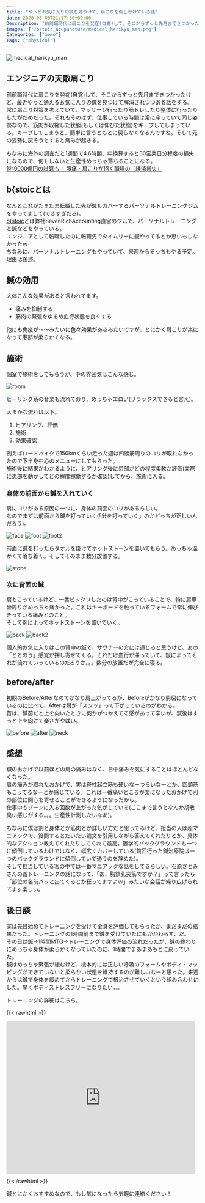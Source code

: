 ```yaml
---
title: "やっとお気に入りの鍼を見つけて、肩こりを倒しかけている話"
date: 2020-08-06T21:17:30+09:00
Description: "前前職時代に肩こりを発症(自覚)して、そこからずっと先月まできつかったけど、最近やっと通えるお気に入りの鍼を見つけて解消されつつある話をする"
images: ["/bstoic_acupuncture/medical_harikyu_man.png"]
Categories: ["memo"]
Tags: ["physical"]
---
```


![medical_harikyu_man](/bstoic_acupuncture/medical_harikyu_man.png)

## エンジニアの天敵肩こり
前前職時代に肩こりを発症(自覚)して、そこからずっと先月まできつかったけど、最近やっと通えるお気に入りの鍼を見つけて解消されつつある話をする。  
常に肩こり対策を考えていて、マッサージ行ったり筋トレしたり整体に行ったりしたがだめだった。それもそのはず、仕事している時間は常に座っていて同じ姿勢なので、筋肉が収縮した状態(もしくは伸びた状態)をキープしてしまっている。キープしてしまうと、簡単に言うともとに戻らなくなるんですね。そして元の姿勢に戻そうとすると痛みが起きる。  

ちなみに海外の調査だと1週間で4.6時間、年換算すると30営業日分程度の損失になるので、何もしないと生産性めっちゃ落ちることになる。  
[1兆9000億円の試算も！ 腰痛・肩こりが招く職場の「経済損失」](https://gooday.nikkei.co.jp/atcl/report/14/091100031/112200591/)

## b{stoicとは
なんとこれがたまたま転職した先が鍼もカバーするパーソナルトレーニングジムをやってまして(できすぎだろ)。  
[b{stoic](https://b-stoic.com/)とは弊社SevenRichAccounting直営のジムで、パーソナルトレーニングと鍼などをやっている。  
エンジニアとして転職したのに転職先でタイムリーに鍼やってるとか思いもしなかったｗ  
ちなみに、パーソナルトレーニングもやっていて、来週からそっちもやる予定。理由は後述。

## 鍼の効用
大体こんな効果があると言われてます。
- 痛みを抑制する
- 筋肉の緊張をゆるめ血行状態を良くする

他にも免疫が〜〜みたいに色々効果があるみたいですが、とにかく肩こりが楽になって患部が柔らかくなる。  

## 施術
個室で施術をしてもらうが、中の雰囲気はこんな感じ。  

![room](/bstoic_acupuncture/room.jpg)

ヒーリング系の音楽も流れており、めっちゃエロい(リラックスできると言え)。  

大まかな流れは以下。
1. ヒアリング、評価
2. 施術
3. 効果確認

例えばロードバイクで150kmくらい走った週は四頭筋周りのコリが取れなかったので下半身中心のメニューにしてもらった。  
施術後に結果がわかるように、ヒアリング後に患部がどの程度柔軟か評価(実際に患部を動かしてどの程度稼働するか確認)してから、施術に入る。  

### 身体の前面から鍼を入れていく
肩にコリがある原因の一つに、身体の前面のコリがあるらしい。  
なのでまずは前面から鍼を打っていく(「針を打っていく」のかどっちが正しいんだろう)。

![face](/bstoic_acupuncture/face.jpg)
![foot](/bstoic_acupuncture/foot.jpg)
![foot2](/bstoic_acupuncture/foot2.jpg)

前面に鍼を打ったらタオルを掛けてホットストーンを置いてもらう。めっちゃ温かくて落ち着く。そしてそのまま数分放置する。  

![stone](/bstoic_acupuncture/stone.jpg)

### 次に背面の鍼
肩もこっているけど、一番ビックリしたのは背中がこっていることで、特に肩甲骨周りがめっちゃ痛かった。これはキーボードを触っているフォームで常に伸びきっている痛みとのこと。  
そして例によってホットストーンを置いていく。  

![back](/bstoic_acupuncture/back.jpg)
![back2](/bstoic_acupuncture/back2.jpg)

個人的お気に入りはこの背中の鍼で、サウナーの方には通じると思うけど、あの「ととのう」感覚が押し寄せてくる。それだけ血行が滞っていて、鍼によってそれが流れていっているのだろうか。。。数分の放置だが完全に寝る。

## before/after
初期のBefore/Afterなのでかなり肩上がってるが、Beforeがかなり窮屈になっているのに比べて、Afterは肩が「スンッ」って下がっているのがわかる。  
首は、鍼前だと上を向いたときに何かがつかえてる感があって辛いが、鍼後はすっと上を向けて楽さがやばい。

![before](/bstoic_acupuncture/before.jpg)
![after](/bstoic_acupuncture/after.jpg)
![neck](/bstoic_acupuncture/neck.jpg)


## 感想
鍼のおかげで以前ほどの肩の痛みはなく、日中痛みを気にすることはほとんどなくなった。  
肩の痛みが取れたおかげで、実は脊柱起立筋も硬いなーつらいなーとか、四頭筋もこってるなーとか感じている。これは一番痛いところが楽になったおかげで別の部位に関心を寄せることができるようになったから。  
仕事中もゾーンに入る回数が上がった気がしている(ここまで言うとなんか胡散臭い感じがする。。。生産性計測したいなあ)。  

ちなみに僕は割と身体とか筋肉とか詳しい方だと思ってるけど、担当の人は超マニアックで、質問するとだいたい論文を引用しながら答えてくれたりとか、具体的なアクション教えてくれたりしてくれて最高。医学的バックグラウンドも一つに傾倒しているわけではなく、幅広くカバーしている(前回行った鍼治療院は一つのバックグラウンドに傾倒していて通うのを辞めた)。  
そして担当している客の中では一番マニアックな話をしてるらしい。石原さとみさんの首トレーニングの話になって、「あ、胸鎖乳突筋ですか？」って言ったら「部位の名前パッと出てくるとか狂ってますよｗ」みたいな会話が繰り広げられてます楽しい。

## 後日談
実は先日始めてトレーニングを受けて全身を評価してもらったが、まだまだの結果だった。トレーニングの1時間前まで鍼を受けていたにもかかわらず、だ。  
その日は鍼→1時間MTG→トレーニングで身体評価の流れだったが、鍼の終わりにめっちゃ身体が柔らかくなっていたのに、1時間でまあまあもとに戻っていた。  
鍼はめっちゃ緊張が緩むけど、根本的には正しい呼吸のフォームやボディ・マッピングができていないと柔らかい状態を維持するのが難しいなーと思った。来週からは鍼で身体を緩めてからトレーニングで根治させていくという組み合わせにした。早くボディストレスフリーになりたい。。。

トレーニングの詳細はこちら。

{{< rawhtml >}}
<iframe class="note-embed" src="https://note.com/embed/notes/n82ae986e1a70" style="border: 0; display: block; max-width: 99%; width: 494px; padding: 0px; margin: 10px 0px; position: static; visibility: visible;" height="400"></iframe><script async src="https://note.com/scripts/embed.js" charset="utf-8"></script>
{{< /rawhtml >}}

鍼とにかくおすすめなので、もし気になったら気軽に連絡ください！  
